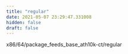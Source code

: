 ```yaml
---
title: "regular"
date: 2021-05-07 23:29:47.331008
hidden: false
draft: false
---
```


x86/64/package_feeds_base_ath10k-ct/regular

